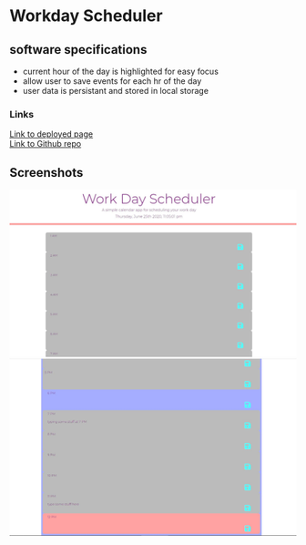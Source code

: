 # Workday Scheduler
## software specifications
- current hour of the day is highlighted for easy focus
- allow user to save events for each hr of the day
- user data is persistant and stored in local storage

### Links
[Link to deployed page](https://ernesturzua.github.io/workday-scheduler/ "app website")    	  
[Link to Github repo](https://github.com/ErnestUrzua/workday-scheduler "Github Repo")

## Screenshots
![alt text](/assets/ss2.jpg "home")
![alt text](/assets/ss1.jpg "typing area")



